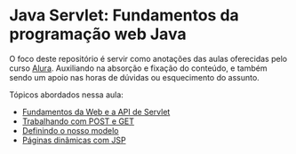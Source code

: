 # Java Servlet: Fundamentos da programação web Java

O foco deste repositório é servir como anotações das aulas oferecidas pelo curso [Alura](https://cursos.alura.com.br/course/servlets-fundamentos-programacao-web-java). Auxiliando na absorção e fixação do conteúdo, e também sendo um apoio nas horas de dúvidas ou esquecimento do assunto.

Tópicos abordados nessa aula:

- [Fundamentos da Web e a API de Servlet](https://github.com/AlanaZUP/Java-Servlet/tree/master/Fundamentos%20da%20Web%20e%20a%20API%20de%20Servlet) 
- [Trabalhando com POST e GET](https://github.com/AlanaZUP/Java-Servlet/tree/master/Trabalhando%20com%20POST%20e%20GET)
- [Definindo o nosso modelo](https://github.com/AlanaZUP/Java-Servlet/tree/master/Definindo%20o%20nosso%20modelo)
- [Páginas dinâmicas com JSP](https://github.com/AlanaZUP/Java-Servlet/tree/master/Paginas%20dinamicas%20com%20JSP)